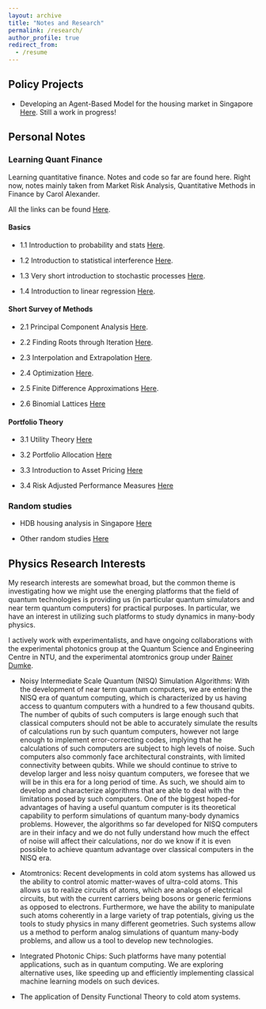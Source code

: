 ```yaml
---
layout: archive
title: "Notes and Research"
permalink: /research/
author_profile: true
redirect_from:
  - /resume
---
```


## Policy Projects

* Developing an Agent-Based Model for the housing market in Singapore [Here](https://nbviewer.org/github/tmog123/RandomAnalysis/blob/main/Tutorial_Agent_based_model_housing.ipynb). Still a work in progress!

## Personal Notes

### Learning Quant Finance ###

Learning quantitative finance. Notes and code so far are found here. Right now, notes mainly taken from Market Risk Analysis, Quantitative Methods in Finance by Carol Alexander.

All the links can be found [Here](https://mybinder.org/v2/gh/tmog123/LearningQuantFinance/HEAD).

#### Basics ####

* 1.1 Introduction to probability and stats [Here](https://nbviewer.org/github/tmog123/LearningQuantFinance/blob/main/1_1_Introduction_Prob_stats.ipynb).

* 1.2 Introduction to statistical interference [Here](https://nbviewer.org/github/tmog123/LearningQuantFinance/blob/main/1_2_Introduction_Statistical_Inference.ipynb).

* 1.3 Very short introduction to stochastic processes [Here](https://nbviewer.org/github/tmog123/LearningQuantFinance/blob/main/1_3_Introduction_Stochastic_Processes.ipynb).

* 1.4 Introduction to linear regression [Here](https://nbviewer.org/github/tmog123/LearningQuantFinance/blob/main/1_4_Introduction_Linear_Regression.ipynb).

#### Short Survey of Methods ####

* 2.1 Principal Component Analysis [Here](https://nbviewer.org/github/tmog123/LearningQuantFinance/blob/main/2_1_Principal_Component_analysis.ipynb).

* 2.2 Finding Roots through Iteration [Here](https://nbviewer.org/github/tmog123/LearningQuantFinance/blob/main/2_2_Finding_Roots_Iteration.ipynb).

* 2.3 Interpolation and Extrapolation [Here](https://nbviewer.org/github/tmog123/LearningQuantFinance/blob/main/2_3_Interpolation_Extrapolation.ipynb).

* 2.4 Optimization [Here](https://nbviewer.org/github/tmog123/LearningQuantFinance/blob/main/2_4_Optimization.ipynb).

* 2.5 Finite Difference Approximations [Here](https://nbviewer.org/github/tmog123/LearningQuantFinance/blob/main/2_5_Finite_Difference_Approximations.ipynb).

* 2.6 Binomial Lattices [Here](https://nbviewer.org/github/tmog123/LearningQuantFinance/blob/main/2_6_Binomial_Lattices.ipynb)

#### Portfolio Theory ####

* 3.1 Utility Theory [Here](https://nbviewer.org/github/tmog123/LearningQuantFinance/blob/main/3_1_Utility_Theory.ipynb)

* 3.2 Portfolio Allocation [Here](https://nbviewer.org/github/tmog123/LearningQuantFinance/blob/main/3_2_Portfolio_Allocation.ipynb)

* 3.3 Introduction to Asset Pricing [Here](https://nbviewer.org/github/tmog123/LearningQuantFinance/blob/main/3_3_Introduction_Asset_Pricing.ipynb)

* 3.4 Risk Adjusted Performance Measures [Here](https://nbviewer.org/github/tmog123/LearningQuantFinance/blob/main/3_4_Risk_Adjusted_Performance_Measures.ipynb)

### Random studies ###

* HDB housing analysis in Singapore [Here](https://nbviewer.org/github/tmog123/RandomAnalysis/blob/main/HDBresaleanalysis.ipynb)

* Other random studies [Here](https://github.com/tmog123/RandomAnalysis)

## Physics Research Interests

My research interests are somewhat broad, but the common theme is investigating how we might use the energing platforms that the field of quantum technologies is providing us (in particular quantum simulators and near term quantum computers) for practical purposes. In particular, we have an interest in utilizing such platforms to study dynamics in many-body physics. 

I actively work with experimentalists, and have ongoing collaborations with the experimental photonics group at the Quantum Science and Engineering Centre in NTU, and the experimental atomtronics group under [Rainer Dumke](https://www.quantumlah.org/research/group/rdumke).

* Noisy Intermediate Scale Quantum (NISQ) Simulation Algorithms: With the development of near term quantum computers, we are entering the NISQ era of quantum computing, which is characterized by us having access to quantum computers with a hundred to a few thousand qubits. The number of qubits of such computers is large enough such that classical computers should not be able to accurately simulate the results of calculations run by such quantum computers, however not large enough to implement error-correcting codes, implying that he calculations of such computers are subject to high levels of noise. Such computers also commonly face architectural constraints, with limited connectivity between qubits. While we should continue to strive to develop larger and less noisy quantum computers, we foresee that we will be in this era for a long period of time. As such, we should aim to develop and characterize algorithms that are able to deal with the limitations posed by such computers. One of the biggest hoped-for advantages of having a useful quantum computer is its theoretical capability to perform simulations of quantum many-body dynamics problems. However, the algorithms so far developed for NISQ computers are in their infacy and we do not fully understand how much the effect of noise will affect their calculations, nor do we know if it is even possible to achieve quantum advantage over classical computers in the NISQ era. 


* Atomtronics: Recent developments in cold atom systems has allowed us the ability to control atomic matter-waves of ultra-cold atoms. This allows us to realize circuits of atoms, which are analogs of electrical circuits, but with the current carriers being bosons or generic fermions as opposed to electrons. Furthermore, we have the ability to manipulate such atoms coherently in a large variety of trap potentials, giving us the tools to study physics in many different geometries. Such systems allow us a method to perform analog simulations of quantum many-body problems, and allow us a tool to develop new technologies.


* Integrated Photonic Chips: Such platforms have many potential applications, such as in quantum computing. We are exploring alternative uses, like speeding up and efficiently implementing classical machine learning models on such devices.

* The application of Density Functional Theory to cold atom systems.
